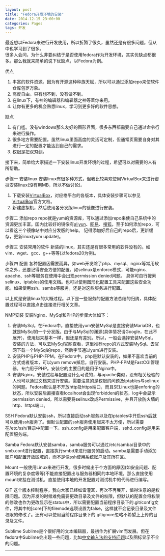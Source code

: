 ```yaml
---
layout: post
title: "Fedora开发环境的安装"
date: 2014-12-15 23:00:00
categories: Pages
tags: 开发
---
```

最近想以Fedora来进行开发使用，所以折腾了很久，虽然还是有很多问题，但从中也学习到了很多。    
很多人会问，为什么非要纠结于是否使用fedora作为开发环境，其实优缺点都很多。那么我就来简单的说下优缺点，以Fedora为例。    

优点        
1. 丰富的软件资源。因为有开源这种种族天赋，所以可以通过添加repo来使软件仓库包罗万象。
2. 高度自由。只有想不到，没有做不到。 
3. 在linux下，有神的编辑器和编辑器之神等着你来用。
4. 让你有更多的机会熟悉linux，学习到更多好的软件思想。      
    
缺点
1. 有门槛。没有windows那么友好的图形界面，很多东西都需要自己通过命令行来进行操作。      
2. 很多地方需要配置。虽然linux里面高度的灵活可定制，但通常页需要自身对其进行一定的配置才能达到自己的需求。      
3. 权限是把双刃剑。    
    
接下来，简单给大家描述一下安装linux开发环境的过程，希望可以对需要的人有所帮助。     

步骤一 安装linux
安装linux有很多种方式，但我比较喜欢使用VirtualBox来进行虚拟安装linux(没有用MB，所以不做讨论)。
1. 下载安装[VirtualBox]，对应格平台的各版本，具体安装步骤可以参见[VirtualBox]官方文档。
2. 新建虚拟机，然后使用各分发版linux的镜像进行安装。

步骤二 添加repo
repo就是yum的资源库，可以通过添加repo来使自己系统中的资源更加丰富。国内比较好的镜像有[aliyun]、[网易]、[搜狐]，至于如何添加repo，可以看这三个镜像站中对应分发版的help。
记得添加好后自己的repo后，更新缓存，更新linux(yum update)。     

步骤三 安装常用的软件
新装的linux，其实还是有很多常用的软件没有的。如vim、wget、gcc、g++等等(以fedora20为例)。

步骤四 配置
各种配置因需要而异，如web开发除了php、mysql、nginx等常用软件之外，还要记得安全方便的配置。如selinux是enforce模式，可能nginx、apache、ssh等服务在使用中会出现permission denied问题。
具体可自行搜索selinux、iptables的使用文档。也可以使用图形化配置工具来配置这些安全功能。如果使用ssh、samba等服务，还是对这些服务进行配置。

以上就是安装linux的大概过程。以下是一些服务的配置方法总结的归纳，具体配置过程可以直接点击连接进行相关文章。
    
NMP安装
安装Nginx、MySql和PHP的步骤大体如下：
1. 安装MySql，在Fedora中，直接使用yum安装MySql是直接安装MariaDB，也就是MySql的一个分发版。由于与MySql的渊源(具体情况请Google，在此不展开)，使用起来基本一样，但还是有差别。所以，一般会选择安装MySql。安装的方法，可以去MySql官网查看，这里推荐repo的方式安装MySql。去官网下载一个MySql的repo，然后字节通过yum进行安装。
2. 安装PHP与PHP-FPM。在Fedora中，php是默认安装的，如果不喜欢当前的方式或者版本，可以yum remove掉后，自行安装。PHP-FPM是FastCGI管理器，专门用于PHP。安装它的主要目的是用于Nginx中。
3. 安装Nginx，安装过程与配置没什么可说的，与apache类似，没有相关经验的人也可以通过文档来进行安装。需要注意的是权限的问题及Iptables与selinux的问题。Fedora默认是不开放http及https端口，而且SELinux也是enforing的状态，所以安装后直接查看localhost会出现forbidden的状态，log中会显示permission denied。所以需要将selinux改成Permissive，并且开放防火墙的http、https端口。

SSH
Fedora默认安装ssh，所以直接启动ssh服务以及在iptables中开启ssh后就可以使用ssh服务了。但默认配置的ssh服务使用起来不太方便，所以需要在/etc/ssh/目录中配置一下。ssh_config是用来配置客户端，sshd_config是用来配置服务端。

Samba
Fedora默认安装samba，samba服务可以通过/etc/samba/目录中的smb.conf进行配置，直接执行smbd来进行服务的启动。samba是需要手动添加账户和配置开放区域的，而不是像ssh使用系统账户及其所在区。

Mount
一般使用Linux来进行开发，很多时候出于个方面的原因(如安全问题、配置环境的复杂度等等)不能直接配置出与服务器相同的本地环境，那么直接使用mount来挂在测试机，直接使用本地的开发配置对测试机中的代码进行编写。

GIT
这个版本控制程序，我向大家已经如雷灌耳，再次不再展开，值得注意的是权限问题。因为开发的时候难免需要更改目录及文件的权限，但默认的配置会将权限的修改也作为更改显示在status中，所以需要配置当前程序目录下的.git/config文件，将其中的[core]下的filemode选项设置为false，这样就不会记录目录及文件权限的修改了。还有可以使用当前程序目录下的.gitignore忽略不希望上上传的目录及文件。

Sublime
Sublime是个很好用的文本编辑器，最初作为扩展vim而发展。但在fedora中Sublime会出现一些问题，比如[中文输入法的支持问题]以及图标显示不全的问题。

---

[VirtualBox]: http://www.virtualbox.org
[aliyun]: http://mirrors.aliyun.com
[网易]: http://mirrors.163.com
[搜狐]: http://mirrors.sohu.com
[中文输入法的支持问题]: http://kirisky.github.io/pages/2014/12/07/about-sublime-chinese-input-on-fedora-20.html
